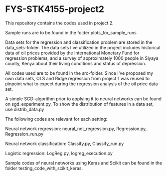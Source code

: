 # FYS-STK4155-project2
This repository contains the codes used in project 2. 

Sample runs are to be found in the folder plots_for_sample_runs 

Data sets for the regression and classification problem are stored in the data_sets-folder. The data sets I've utilized in the project includes historical data of oil prices provided by the International Monetary Fund for regression problems, and a survey of approximately 1000 people in Siyaya county, Kenya about their living conditions and status of depression.

All codes used are to be found in the src-folder. Since I've proposed my own data sets, OLS and Ridge regression from project 1 was reused to pinpoint what to expect during the regression analysis of the oil price data set. 

A simple SGD-algorithm prior to applying it to neural networks can be found on sgd_experiment.py.
To show the distribution of features in a data set, use distrib_data.py

The following codes are relevant for each setting:

Neural network regression: neural_net_regression.py, Regression.py, Regression_run.py

Neural network classification: Classify.py, Classify_run.py

Logistic regression: LogReg.py, logreg_execution.py

Sample codes of neural networks using Keras and Scikit can be found in the folder testing_code_with_scikit_keras.

